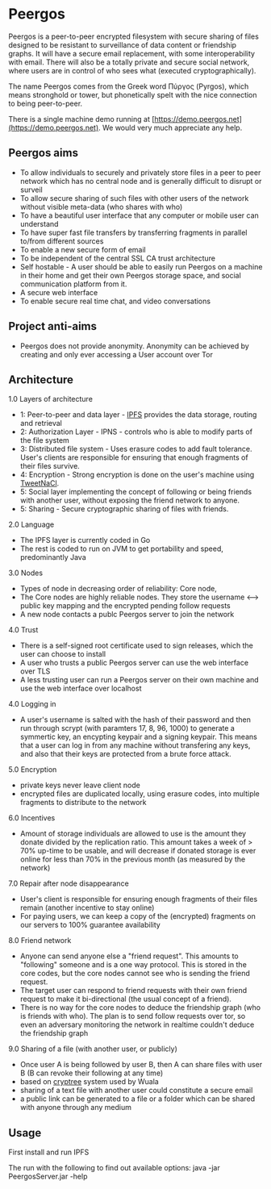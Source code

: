 Peergos
========

Peergos is a peer-to-peer encrypted filesystem with secure sharing of files designed to be resistant to surveillance of data content or friendship graphs. It will have a secure email replacement, with some interoperability with email. There will also be a totally private and secure social network, where users are in control of who sees what (executed cryptographically).

The name Peergos comes from the Greek word Πύργος (Pyrgos), which means stronghold or tower, but phonetically spelt with the nice connection to being peer-to-peer. 

There is a single machine demo running at [https://demo.peergos.net](https://demo.peergos.net). We would very much appreciate any help. 

Peergos aims
------------
 - To allow individuals to securely and privately store files in a peer to peer network which has no central node and is generally difficult to disrupt or surveil
 - To allow secure sharing of such files with other users of the network without visible meta-data (who shares with who)
 - To have a beautiful user interface that any computer or mobile user can understand
 - To have super fast file transfers by transferring fragments in parallel to/from different sources
 - To enable a new secure form of email
 - To be independent of the central SSL CA trust architecture
 - Self hostable - A user should be able to easily run Peergos on a machine in their home and get their own Peergos storage space, and social communication platform from it. 
 - A secure web interface
 - To enable secure real time chat, and video conversations

Project anti-aims
-----------------
 - Peergos does not provide anonymity. Anonymity can be achieved by creating and only ever accessing a User account over Tor

Architecture
------------
1.0 Layers of architecture
 - 1: Peer-to-peer and data layer - [IPFS](https://ipfs.io) provides the data storage, routing and retrieval
 - 2: Authorization Layer - IPNS - controls who is able to modify parts of the file system
 - 3: Distributed file system - Uses erasure codes to add fault tolerance. User's clients are responsible for ensuring that enough fragments of their files survive. 
 - 4: Encryption - Strong encryption is done on the user's machine using [TweetNaCl](http://tweetnacl.cr.yp.to/). 
 - 5: Social layer implementing the concept of following or being friends with another user, without exposing the friend network to anyone.
 - 5: Sharing - Secure cryptographic sharing of files with friends.

2.0 Language
 - The IPFS layer is currently coded in Go
 - The rest is coded to run on JVM to get portability and speed, predominantly Java

3.0 Nodes
 - Types of node in decreasing order of reliability: Core node, 
 - The Core nodes are highly reliable nodes. They store the username <--> public key mapping and the encrypted pending follow requests
 - A new node contacts a publc Peergos server to join the network

4.0 Trust
 - There is a self-signed root certificate used to sign releases, which the user can choose to install
 - A user who trusts a public Peergos server can use the web interface over TLS
 - A less trusting user can run a Peergos server on their own machine and use the web interface over localhost

4.0 Logging in
 - A user's username is salted with the hash of their password and then run through scrypt (with paramters 17, 8, 96, 1000) to generate a symmertic key, an encypting keypair and a signing keypair. This means that a user can log in from any machine without transfering any keys, and also that their keys are protected from a brute force attack.

5.0 Encryption
 - private keys never leave client node
 - encrypted files are duplicated locally, using erasure codes, into multiple fragments to distribute to the network

6.0 Incentives
 - Amount of storage individuals are allowed to use is the amount they donate divided by the replication ratio. This amount takes a week of > 70% up-time to be usable, and will decrease if donated storage is ever online for less than 70% in the previous month (as measured by the network)

7.0 Repair after node disappearance
 - User's client is responsible for ensuring enough fragments of their files remain (another incentive to stay online)
 - For paying users, we can keep a copy of the (encrypted) fragments on our servers to 100% guarantee availability

8.0 Friend network
 - Anyone can send anyone else a "friend request". This amounts to "following" someone and is a one way protocol. This is stored in the core codes, but the core nodes cannot see who is sending the friend request. 
 - The target user can respond to friend requests with their own friend request to make it bi-directional (the usual concept of a friend). 
 - There is no way for the core nodes to deduce the friendship graph (who is friends with who). The plan is to send follow requests over tor, so even an adversary monitoring the network in realtime couldn't deduce the friendship graph

9.0 Sharing of a file (with another user, or publicly)
 - Once user A is being followed by user B, then A can share files with user B (B can revoke their following at any time)
 - based on [cryptree](http://boga.googlecode.com/svn/trunk/res/Docs/wuala-cryptree.pdf) system used by Wuala
 - sharing of a text file with another user could constitute a secure email
 - a public link can be generated to a file or a folder which can be shared with anyone through any medium

Usage
-----
First install and run IPFS

The run with the following to find out available options:
java -jar PeergosServer.jar -help
